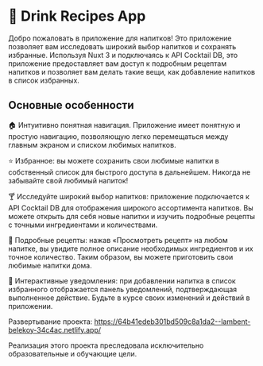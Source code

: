 # 🍹 Drink Recipes App

Добро пожаловать в приложение для напитков! Это приложение позволяет вам исследовать широкий выбор напитков и сохранять
избранные. Используя Nuxt 3 и подключаясь к API Cocktail DB, это приложение предоставляет вам доступ к подробным
рецептам напитков и позволяет вам делать такие вещи, как добавление напитков в список избранных.

## Основные особенности

🏠 Интуитивно понятная навигация. Приложение имеет понятную и простую навигацию, позволяющую легко перемещаться между
главным экраном и списком любимых напитков.

⭐️ Избранное: вы можете сохранить свои любимые напитки в собственный список для быстрого доступа в дальнейшем. Никогда
не забывайте свой любимый напиток!

🍸 Исследуйте широкий выбор напитков: приложение подключается к API Cocktail DB для отображения широкого ассортимента
напитков. Вы можете открыть для себя новые напитки и изучить подробные рецепты с точными ингредиентами и количествами.

📝 Подробные рецепты: нажав «Просмотреть рецепт» на любом напитке, вы увидите полное описание необходимых ингредиентов и
их точное количество. Таким образом, вы можете приготовить свои любимые напитки дома.

📢 Интерактивные уведомления: при добавлении напитка в список избранного отображается панель уведомлений, подтверждающая
выполненное действие. Будьте в курсе своих изменений и действий в приложении.

Развертывание проекта: https://64b41edeb301bd509c8a1da2--lambent-belekoy-34c4ac.netlify.app/

Реализация этого проекта преследовала исключительно образовательные и обучающие цели.

